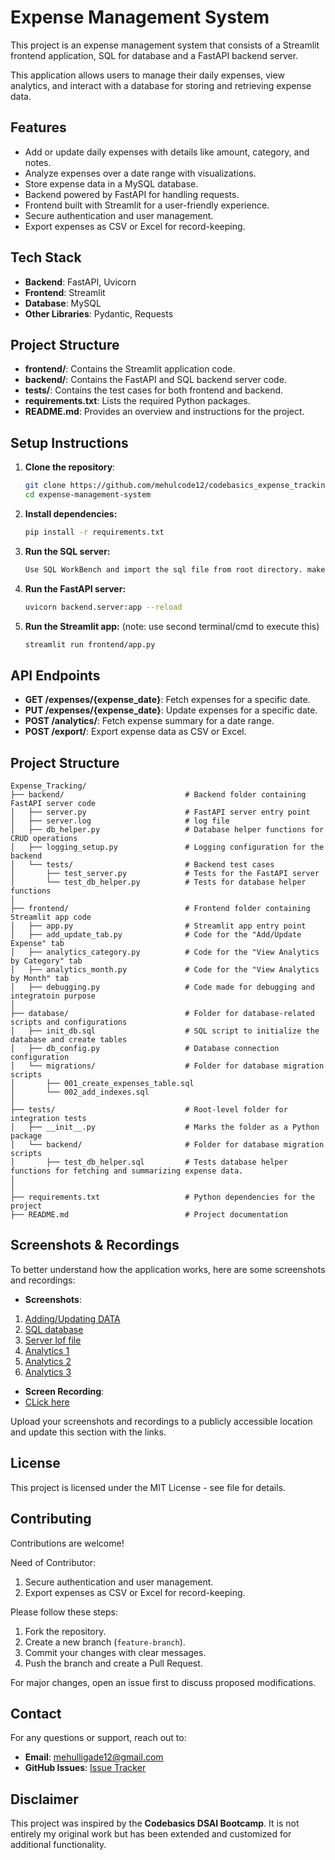 

# Expense Management System


This project is an expense management system that consists of a Streamlit frontend application, SQL for database and a FastAPI backend server.

This application allows users to manage their daily expenses, view analytics, and interact with a database for storing and retrieving expense data.

## Features

- Add or update daily expenses with details like amount, category, and notes.
- Analyze expenses over a date range with visualizations.
- Store expense data in a MySQL database.
- Backend powered by FastAPI for handling requests.
- Frontend built with Streamlit for a user-friendly experience.
- Secure authentication and user management.
- Export expenses as CSV or Excel for record-keeping.

## Tech Stack

- **Backend**: FastAPI, Uvicorn
- **Frontend**: Streamlit
- **Database**: MySQL
- **Other Libraries**: Pydantic, Requests

## Project Structure

- **frontend/**: Contains the Streamlit application code.
- **backend/**: Contains the FastAPI and SQL backend server code.
- **tests/**: Contains the test cases for both frontend and backend.
- **requirements.txt**: Lists the required Python packages.
- **README.md**: Provides an overview and instructions for the project.

## Setup Instructions

1. **Clone the repository**:
   ```bash
   git clone https://github.com/mehulcode12/codebasics_expense_tracking_with_sqlServer_FastAPI_Logging_Streamlit_pyDantic.git
   cd expense-management-system
   ```
2. **Install dependencies:**   
   ```bash
   pip install -r requirements.txt
   ```
3. **Run the SQL server:**   
   ```bash
   Use SQL WorkBench and import the sql file from root directory. make sure you provide proper host and password(as per your system)
   ```
4. **Run the FastAPI server:**   
   ```bash
   uvicorn backend.server:app --reload
   ```
5. **Run the Streamlit app:** 
    (note: use second terminal/cmd to execute this)
   ```bash
   streamlit run frontend/app.py
   ```

## API Endpoints

- **GET /expenses/{expense_date}**: Fetch expenses for a specific date.
- **PUT /expenses/{expense_date}**: Update expenses for a specific date.
- **POST /analytics/**: Fetch expense summary for a date range.
- **POST /export/**: Export expense data as CSV or Excel.

## Project Structure

```
Expense_Tracking/
├── backend/                           # Backend folder containing FastAPI server code
│   ├── server.py                      # FastAPI server entry point
│   ├── server.log                     # log file
│   ├── db_helper.py                   # Database helper functions for CRUD operations
│   ├── logging_setup.py               # Logging configuration for the backend
│   └── tests/                         # Backend test cases
│       ├── test_server.py             # Tests for the FastAPI server
│       └── test_db_helper.py          # Tests for database helper functions
│
├── frontend/                          # Frontend folder containing Streamlit app code
│   ├── app.py                         # Streamlit app entry point
│   ├── add_update_tab.py              # Code for the "Add/Update Expense" tab
│   ├── analytics_category.py          # Code for the "View Analytics by Category" tab
│   ├── analytics_month.py             # Code for the "View Analytics by Month" tab
│   ├── debugging.py                   # Code made for debugging and integratoin purpose
│
├── database/                          # Folder for database-related scripts and configurations
│   ├── init_db.sql                    # SQL script to initialize the database and create tables
│   ├── db_config.py                   # Database connection configuration
│   └── migrations/                    # Folder for database migration scripts
│       ├── 001_create_expenses_table.sql
│       └── 002_add_indexes.sql
│
├── tests/                             # Root-level folder for integration tests
│   ├── __init__.py                    # Marks the folder as a Python package
│   └── backend/                       # Folder for database migration scripts
│       ├── test_db_helper.sql         # Tests database helper functions for fetching and summarizing expense data.
│
│
├── requirements.txt                   # Python dependencies for the project
├── README.md                          # Project documentation
```

## Screenshots & Recordings

To better understand how the application works, here are some screenshots and recordings:

- **Screenshots**: 
1. [Adding/Updating DATA](https://github.com/mehulcode12/codebasics_expense_tracking_with_sqlServer_FastAPI_Logging_Streamlit_pyDantic/blob/main/Screenshots/Screenshot%202025-04-04%20211357.png)
2. [SQL database](https://github.com/mehulcode12/codebasics_expense_tracking_with_sqlServer_FastAPI_Logging_Streamlit_pyDantic/blob/main/Screenshots/Screenshot%202025-04-04%20211418.png)
3. [Server lof file](https://github.com/mehulcode12/codebasics_expense_tracking_with_sqlServer_FastAPI_Logging_Streamlit_pyDantic/blob/main/Screenshots/Screenshot%202025-04-04%20211452.png)
4. [Analytics 1](https://github.com/mehulcode12/codebasics_expense_tracking_with_sqlServer_FastAPI_Logging_Streamlit_pyDantic/blob/main/Screenshots/Screenshot%202025-04-04%20211331.png)
5.  [Analytics 2](https://github.com/mehulcode12/codebasics_expense_tracking_with_sqlServer_FastAPI_Logging_Streamlit_pyDantic/blob/main/Screenshots/Screenshot%202025-04-04%20211318.png)
6.   [Analytics 3](https://github.com/mehulcode12/codebasics_expense_tracking_with_sqlServer_FastAPI_Logging_Streamlit_pyDantic/blob/main/Screenshots/Screenshot%202025-04-04%20211306.png)

   
- **Screen Recording**:
- [CLick here](https://github.com/mehulcode12/codebasics_expense_tracking_with_sqlServer_FastAPI_Logging_Streamlit_pyDantic/blob/main/ScreenRecording.mp4)

Upload your screenshots and recordings to a publicly accessible location and update this section with the links.

## License

This project is licensed under the MIT License - see file for details.

## Contributing

Contributions are welcome! 

Need of Contributor:
1. Secure authentication and user management.
2. Export expenses as CSV or Excel for record-keeping.

Please follow these steps:
1. Fork the repository.
2. Create a new branch (`feature-branch`).
3. Commit your changes with clear messages.
4. Push the branch and create a Pull Request.

For major changes, open an issue first to discuss proposed modifications.

## Contact

For any questions or support, reach out to:

- **Email**: mehulligade12@gmail.com
- **GitHub Issues**: [Issue Tracker](https://github.com/mehulcode12/codebasics_expense_tracking_with_sqlServer_Logging_Streamlit_pyDantic_Streamlit/issues)

## Disclaimer

This project was inspired by the **Codebasics DSAI Bootcamp**. It is not entirely my original work but has been extended and customized for additional functionality.

